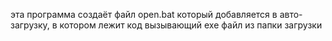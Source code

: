 эта программа создаёт файл open.bat который добавляется в авто-загрузку, в котором лежит код вызывающий exe файл из папки загрузки
